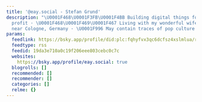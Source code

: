 ```yaml
---
title: '@eay.social - Stefan Grund'
description: "\U0001F468\U0001F3FB‍\U0001F4BB Building digital things for fun and
  profit · \U0001F468‍\U0001F469‍\U0001F467 Living with my wonderful wife & baby daughter
  near Cologne, Germany · \U0001F996 May contain traces of pop culture & tech"
params:
  feedlink: https://bsky.app/profile/did:plc:fqhyfvx3qc6dcfsz4xslmlua/rss
  feedtype: rss
  feedid: 19da3e710a0c19f206eee803cebc0c7c
  websites:
    https://bsky.app/profile/eay.social: true
  blogrolls: []
  recommended: []
  recommender: []
  categories: []
  relme: {}
---
```

